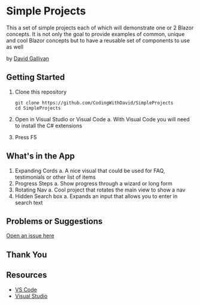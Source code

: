 # Simple Projects

This a set of simple projects each of which will demonstrate one or 2 Blazor concepts.  It is not only the goal to provide examples of common, unique and cool Blazor concepts but to have a reusable set of components to use as well

by [David Gallivan](http://twitter.com/CodingwithDavid)



## Getting Started

1. Clone this repository

   ```Command Line
   git clone https://github.com/CodingWithDavid/SimpleProjects
   cd SimpleProjects
   ```

1.	Open in Visual Studio or Visual Code
a.	With Visual Code you will need to install the C# extensions
2.	Press F5

## What's in the App

1. Expanding Cords 
    a. A nice visual that could be used for FAQ, testimonials or other list of items
2. Progress Steps
    a. Show progress through a wizard or long form
3. Rotating Nav 
    a. Cool project that rotates the main view to show a nav
4. Hidden Search box
    a. Expands an input that allows you to enter in search text



## Problems or Suggestions

[Open an issue here]( https://github.com/CodingWithDavid/SimpleProjects/issues)

## Thank You


## Resources

- [VS Code](https://code.visualstudio.com)
- [Visual Studio]( https://visualstudio.microsoft.com/)



